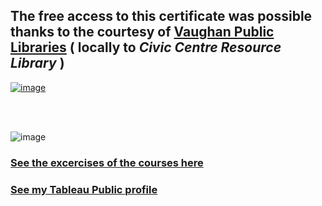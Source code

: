 ## The free access to this certificate was possible thanks to the courtesy of [**Vaughan Public Libraries**](https://www.vaughanpl.info/databases/view/LinkedIn_Learning)  ( locally to _Civic Centre Resource Library_ )

[![image](https://github.com/GBlanch/Portfolio/assets/136500426/3818a673-e184-4db1-8a7d-c5b2c15b7c6f)](https://github.com/GBlanch/Portfolio/blob/main/0.Files/1.Certificates/2.LinkedIn~Microsoft/1.images/VPL.png)

&nbsp;    
&nbsp;

![image](https://github.com/GBlanch/Portfolio/assets/136500426/efc01052-d76d-4e4a-96c3-45fcc08fd20a)

### [See the excercises of the courses here](https://github.com/GBlanch/Portfolio/tree/main/0.Files/1.Certificates/2.LinkedIn~Microsoft/Tableau%20for%20Data%20Scientists/0.%20Course%20files)

### [See my Tableau Public profile](https://public.tableau.com/app/profile/gerard.blanch/vizzes)


